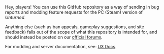 Hey, players! You can use this GitHub repository as a way of sending in bug reports and modding feature requests for the PC (Steam) version of _Unturned_.

Anything else (such as ban appeals, gameplay suggestions, and site feedback) falls out of the scope of what this repository is intended for, and should instead be posted on our [official forums](https://forum.smartlydressedgames.com/).

For modding and server documentation, see: [U3 Docs](https://github.com/SmartlyDressedGames/U3-Docs).
